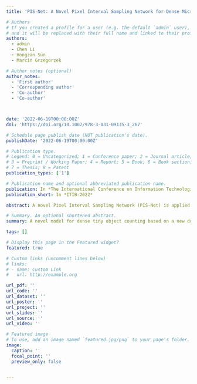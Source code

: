 ```yaml
---
title: 'PIS-Net: A Novel Pixel Interval Sampling Network for Dense Microorganism Counting in Microscopic Images'

# Authors
# If you created a profile for a user (e.g. the default `admin` user), write the username (folder name) here
# and it will be replaced with their full name and linked to their profile.
authors:
  - admin
  - Chen Li
  - Hongzan Sun
  - Marcin Grzegorzek 

# Author notes (optional)
author_notes:
  - 'First author'
  - 'Corresponding author'
  - 'Co-author'
  - 'Co-author'



date: '2022-06-19T00:00:00Z'
doi: 'https://doi.org/10.1007/978-3-031-09135-3_267'

# Schedule page publish date (NOT publication's date).
publishDate: '2022-06-19T00:00:00Z'

# Publication type.
# Legend: 0 = Uncategorized; 1 = Conference paper; 2 = Journal article;
# 3 = Preprint / Working Paper; 4 = Report; 5 = Book; 6 = Book section;
# 7 = Thesis; 8 = Patent
publication_types: ['1']

# Publication name and optional abbreviated publication name.
publication: In *The International Conference on Information Technologies in Biomedicine*
publication_short: In *ITIB-2022*

abstract: A novel Pixel Interval Sampling Network (PIS-Net) is applied here for dense microorganism counting. The PIS-Net is designed for microorganism image segmentation with encoder to decoder architecture, and then the connected domain detection is applied for counting. The proposed method has good response for edge segmentation between tiny objects. Several classical segmentation metrics (Dice, Jaccard, and Hausdorff distance) are applied for evaluation. Experimental result shows that the proposed PIS-Net has the best performance and potential for dense tiny object counting tasks, which achieves 96.88% counting accuracy on the dataset with 420 yeast cell images. By comparing with the state-of-the-art approaches like Attention U-Net, Swin U-Net, and Trans U-Net, the proposed PIS-Net can segment the dense tiny objects with clearer boundaries and fewer incorrect debris, which shows the great potential of PIS-Net in the task of accurate counting tasks

# Summary. An optional shortened abstract.
summary: A novel model for dense tiny object counting based on a new down-sampling approach.

tags: []

# Display this page in the Featured widget?
featured: true

# Custom links (uncomment lines below)
# links:
# - name: Custom Link
#   url: http://example.org

url_pdf: ''
url_code: ''
url_dataset: ''
url_poster: ''
url_project: ''
url_slides: ''
url_source: ''
url_video: ''

# Featured image
# To use, add an image named `featured.jpg/png` to your page's folder.
image:
  caption: ''
  focal_point: ''
  preview_only: false

  
---
```


